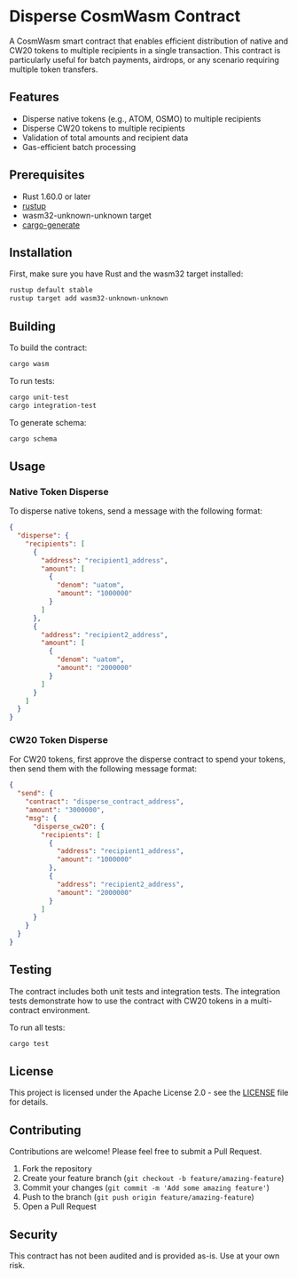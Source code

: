 # Disperse CosmWasm Contract

A CosmWasm smart contract that enables efficient distribution of native and CW20 tokens to multiple recipients in a single transaction. This contract is particularly useful for batch payments, airdrops, or any scenario requiring multiple token transfers.

## Features

- Disperse native tokens (e.g., ATOM, OSMO) to multiple recipients
- Disperse CW20 tokens to multiple recipients
- Validation of total amounts and recipient data
- Gas-efficient batch processing

## Prerequisites

- Rust 1.60.0 or later
- [rustup](https://rustup.rs/)
- wasm32-unknown-unknown target
- [cargo-generate](https://github.com/ashleygwilliams/cargo-generate)

## Installation

First, make sure you have Rust and the wasm32 target installed:

```sh
rustup default stable
rustup target add wasm32-unknown-unknown
```

## Building

To build the contract:

```sh
cargo wasm
```

To run tests:

```sh
cargo unit-test
cargo integration-test
```

To generate schema:

```sh
cargo schema
```

## Usage

### Native Token Disperse

To disperse native tokens, send a message with the following format:

```json
{
  "disperse": {
    "recipients": [
      {
        "address": "recipient1_address",
        "amount": [
          {
            "denom": "uatom",
            "amount": "1000000"
          }
        ]
      },
      {
        "address": "recipient2_address",
        "amount": [
          {
            "denom": "uatom",
            "amount": "2000000"
          }
        ]
      }
    ]
  }
}
```

### CW20 Token Disperse

For CW20 tokens, first approve the disperse contract to spend your tokens, then send them with the following message format:

```json
{
  "send": {
    "contract": "disperse_contract_address",
    "amount": "3000000",
    "msg": {
      "disperse_cw20": {
        "recipients": [
          {
            "address": "recipient1_address",
            "amount": "1000000"
          },
          {
            "address": "recipient2_address",
            "amount": "2000000"
          }
        ]
      }
    }
  }
}
```

## Testing

The contract includes both unit tests and integration tests. The integration tests demonstrate how to use the contract with CW20 tokens in a multi-contract environment.

To run all tests:

```sh
cargo test
```

## License

This project is licensed under the Apache License 2.0 - see the [LICENSE](LICENSE) file for details.

## Contributing

Contributions are welcome! Please feel free to submit a Pull Request.

1. Fork the repository
2. Create your feature branch (`git checkout -b feature/amazing-feature`)
3. Commit your changes (`git commit -m 'Add some amazing feature'`)
4. Push to the branch (`git push origin feature/amazing-feature`)
5. Open a Pull Request

## Security

This contract has not been audited and is provided as-is. Use at your own risk.
